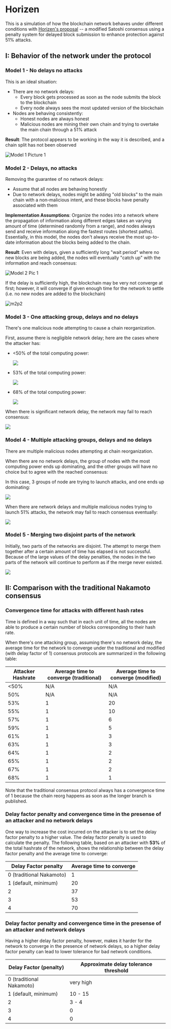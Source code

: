 # Horizen
This is a simulation of how the blockchain network behaves under different conditions with [Horizen's proposal](https://www.horizen.global/assets/files/A-Penalty-System-for-Delayed-Block-Submission-by-Horizen.pdf) -- a modified Satoshi consensus using a penalty system for delayed block submission to enhance protection against 51% attacks. 



## I: Behavior of the network under the protocol

### Model 1 - No delays no attacks

This is an ideal situation:

- There are no network delays:
  - Every block gets processed as soon as the node submits the block to the blockchain
  - Every node always sees the most updated version of the blockchain
- Nodes are behaving consistently:
  - Honest nodes are always honest
  - Malicious nodes are mining their own chain and trying to overtake the main chain through a 51% attack

**Result**: The protocol appears to be working in the way it is described, and a chain split has not been observed

![Model 1 Picture 1](./res/m1p1.png)



### Model 2 - Delays, no attacks

Removing the guarantee of no network delays:

- Assume that all nodes are behaving honestly
- Due to network delays, nodes might be adding "old blocks" to the main chain with a non-malicious intent, and these blocks have penalty associated with them

**Implementation Assumptions**: Organize the nodes into a network where the propagation of information along different edges takes an varying amount of time (determined randomly from a range), and nodes always send and receive information along the fastest routes (shortest paths). Essentially, in this model, the nodes don't always receive the most up-to-date information about the blocks being added to the chain.

**Result**: Even with delays, given a sufficiently long "wait period" where no new blocks are being added, the nodes will eventually "catch up" with the information and reach consensus:

![Model 2 Pic 1](./res/m2p1.png)

If the delay is sufficiently high, the blockchain may be very not converge at first; however, it will converge if given enough time for the network to settle (i.e. no new nodes are added to the blockchain)

![m2p2](./res/m2p2.png)



### Model 3 - One attacking group, delays and no delays

There's one malicious node attempting to cause a chain reorganization. 

First, assume there is negligible network delay; here are the cases where the attacker has:

- <50% of the total computing power:

  ![](./res/m3p1.png)

- 53% of the total computing power:

  ![](./res/m3p2.png)

- 68% of the total computing power:

  ![](./res/m3p3.png)

When there is significant network delay, the network may fail to reach consensus:

![](./res/m3p4.png)



### Model 4 - Multiple attacking groups, delays and no delays

There are multiple malicious nodes attempting at chain reorganization.

When there are no network delays, the group of nodes with the most computing power ends up dominating, and the other groups will have no choice but to agree with the reached consensus:

In this case, 3 groups of node are trying to launch attacks, and one ends up dominating:

![](./res/m4p1.png)

When there are network delays and multiple malicious nodes trying to launch 51% attacks, the network may fail to reach consensus eventually:

![](./res/m4p2.png)



### Model 5 - Merging two disjoint parts of the network

Initially, two parts of the networks are disjoint. The attempt to merge them together after a certain amount of time has elapsed is not successful. Because of the large values of the delay penalties, the nodes in the two parts of the network will continue to perform as if the merge never existed.

![](./res/m5p1.png)



## II: Comparison with the traditional Nakamoto consensus



### Convergence time for attacks with different hash rates

Time is defined in a way such that in each unit of time, all the nodes are able to produce a certain number of blocks corresponding to their hash rate. 

When there's one attacking group, assuming there's no network delay, the average time for the network to converge under the traditional and modified (with delay factor of 1) consensus protocols are summarized in the following table:

| Attacker Hashrate | Average time to converge (traditional) | Average time to converge (modified) |
| ----------------- | -------------------------------------- | ----------------------------------- |
| <50%              | N/A                                    | N/A                                 |
| 50%               | N/A                                    | N/A                                 |
| 53%               | 1                                      | 20                                  |
| 55%               | 1                                      | 10                                  |
| 57%               | 1                                      | 6                                   |
| 59%               | 1                                      | 5                                   |
| 61%               | 1                                      | 3                                   |
| 63%               | 1                                      | 3                                   |
| 64%               | 1                                      | 2                                   |
| 65%               | 1                                      | 2                                   |
| 67%               | 1                                      | 2                                   |
| 68%               | 1                                      | 1                                   |

Note that the traditional consensus protocol always has a convergence time of 1 because the chain reorg happens as soon as the longer branch is published.



### Delay factor penalty and convergence time in the presense of an attacker and no network delays

One way to increase the cost incurred on the attacker is to set the delay factor penalty to a higher value. The delay factor penalty is used to calculate the penalty. The following table, based on an attacker with **53%** of the total hashrate of the network, shows the relationship between the delay factor penalty and the average time to converge:

| Delay Factor penalty     | Average time to converge |
| ------------------------ | ------------------------ |
| 0 (traditional Nakamoto) | 1                        |
| 1 (default, minimum)     | 20                       |
| 2                        | 37                       |
| 3                        | 53                       |
| 4                        | 70                       |



### Delay factor penalty and convergence time in the presense of an attacker and network delays

Having a higher delay factor penalty, however, makes it harder for the network to converge in the presence of network delays, so a higher delay factor penalty can lead to lower tolerance for bad network conditions. 

| Delay Factor (penalty)   | Approximate delay tolerance threshold |
| ------------------------ | ------------------------------------- |
| 0 (traditional Nakamoto) | very high                             |
| 1 (default, minimum)     | 10 - 15                               |
| 2                        | 3 - 4                                 |
| 3                        | 0                                     |
| 4                        | 0                                     |

